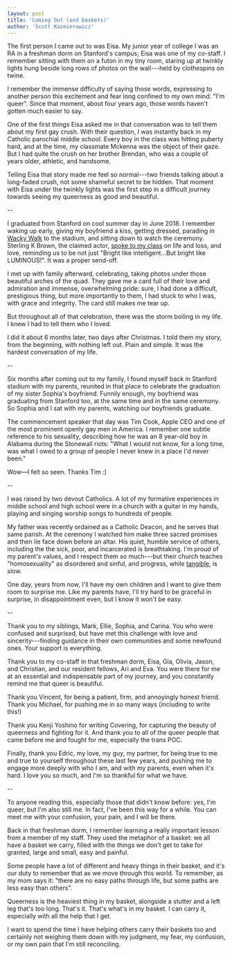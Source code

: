 ```yaml
---
layout: post
title: 'Coming Out (and baskets)'
author: 'Scott Kazmierowicz'
---
```


The first person I came out to was Eisa. My junior year of college I was an RA in a freshman dorm on Stanford's campus; Eisa was one of my co-staff. I remember sitting with them on a futon in my tiny room, staring up at twinkly lights hung beside long rows of photos on the wall---held by clothespins on twine.

I remember the immense difficulty of saying those words, expressing to another person this excitement and fear long confined to my own mind: "I'm queer". Since that moment, about four years ago, those words haven't gotten much easier to say.

One of the first things Eisa asked me in that conversation was to tell them about my first gay crush. With their question, I was instantly back in my Catholic parochial middle school. Every boy in the class was hitting puberty hard, and at the time, my classmate Mckenna was the object of their gaze. But I had quite the crush on her brother Brendan, who was a couple of years older, athletic, and handsome. 

Telling Eisa that story made me feel so normal---two friends talking about a long-faded crush, not some shameful secret to be hidden. That moment with Eisa under the twinkly lights was the first step in a difficult journey towards seeing my queerness as good and beautiful. 

--

I graduated from Stanford on cool summer day in June 2018. I remember waking up early, giving my boyfriend a kiss, getting dressed, parading in [Wacky Walk](https://news.stanford.edu/2018/06/08/wacky-walk/) to the stadium, and sitting down to watch the ceremony. Sterling K Brown, the claimed actor, [spoke to my class](https://news.stanford.edu/2018/06/17/2018-commencement-speech-stanford-alumnus-sterling-k-brown/) on life and loss, and love, reminding us to be not just "Bright like intelligent...But bright like LUMINOUS!". It was a proper send-off.

I met up with family afterward, celebrating, taking photos under those beautiful arches of the quad. They gave me a card full of their love and admiration and immense, overwhelming pride: sure, I had done a difficult, prestigious thing, but more importantly to them, I had stuck to who I was, with grace and integrity. The card still makes me tear up.

But throughout all of that celebration, there was the storm boiling in my life. I knew I had to tell them who I loved. 

I did it about 6 months later, two days after Christmas. I told them my story, from the beginning, with nothing left out. Plain and simple. It was the hardest conversation of my life. 

--

Six months after coming out to my family, I found myself back in Stanford stadium with my parents, reunited in that place to celebrate the graduation of my sister Sophia's boyfriend. Funnily enough, my boyfriend was graduating from Stanford too, at the same time and in the same ceremony.  So Sophia and I sat with my parents, watching our boyfriends graduate.

The commencement speaker that day was Tim Cook, Apple CEO and one of the most prominent openly gay men in America. I remember one subtle reference to his sexuality, describing how he was an 8 year-old boy in Alabama during the Stonewall riots: "What I would not know, for a long time, was what I owed to a group of people I never knew in a place I'd never been." 

Wow—I felt so seen. Thanks Tim :)

--

I was raised by two devout Catholics. A lot of my formative experiences in middle school and high school were in a church with a guitar in my hands, playing and singing worship songs to hundreds of people. 

My father was recently ordained as a Catholic Deacon, and he serves that same parish. At the ceremony I watched him make three sacred promises and then lie face down before an altar. His quiet, humble service of others, including the the sick, poor, and incarcerated is breathtaking. I'm proud of my parent's values, and I respect them so much---but their church teaches "homosexuality" as disordered and sinful, and progress, while [tangible](https://www.nytimes.com/2020/10/21/world/europe/pope-francis-same-sex-civil-unions.html), is slow.

One day, years from now, I'll have my own children and I want to give them room to surprise me. Like my parents have, I'll try hard to be graceful in surprise, in disappointment even, but I know it won't be easy.

--

Thank you to my siblings, Mark, Ellie, Sophia, and Carina. You who were confused and surprised, but have met this challenge with love and sincerity---finding guidance in their own communities and some newfound ones. Your support is everything.

Thank you to my co-staff in that freshman dorm, Eisa, Gia, Olivia, Jason, and Christian, and our resident fellows, Ari and Eva. You were there for me at an essential and indispensable part of my journey, and you constantly remind me that queer is beautiful.

Thank you Vincent, for being a patient, firm, and annoyingly honest friend. Thank you Michael, for pushing me in so many ways (including to write this!)

Thank you Kenji Yoshino for writing Covering, for capturing the beauty of queerness and fighting for it. And thank you to all of the queer people that came before me and fought for me, especially the trans POC.

Finally, thank you Edric, my love, my guy, my partner, for being true to me and true to yourself throughout these last few years, and pushing me to engage more deeply with who I am, and with my parents, even when it's hard. I love you so much, and I'm so thankful for what we have.

--

To anyone reading this, especially those that didn't know before: yes, I'm queer, but I'm also still me. In fact, I've been this way for a while. You can meet me with your confusion, your pain, and I will be there. 

Back in that freshman dorm, I remember learning a really important lesson from a member of my staff. They used the metaphor of a basket: we all have a basket we carry, filled with the things we don't get to take for granted, large and small, easy and painful.

Some people have a lot of different and heavy things in their basket, and it's our duty to remember that as we move through this world. To remember, as my mom says it: "there are no easy paths through life, but some paths are less easy than others". 

Queerness is the heaviest thing in my basket, alongside a stutter and a left leg that's too long. That's it. That's what's in my basket. I can carry it, especially with all the help that I get.

I want to spend the time I have helping others carry their baskets too and certainly not weighing them down with my judgment, my fear, my confusion, or my own pain that I'm still reconciling.
